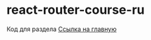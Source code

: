 # react-router-course-ru
Код для раздела [Ссылка на главную](https://maxfarseer.gitbooks.io/react-router-course-ru/content/ssilka_na_glavnuyu.html)
